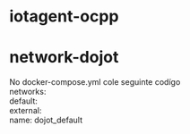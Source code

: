 # iotagent-ocpp

# network-dojot

 No docker-compose.yml cole seguinte codígo
	<br/>
	networks: <br/>
  default:<br/>
    external:<br/>
      name: dojot_default<br/>

